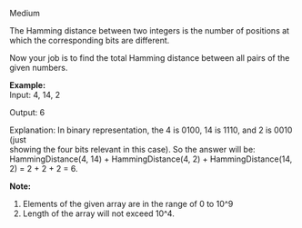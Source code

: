 Medium

The Hamming distance between two integers is the number of positions at which the corresponding bits are different.

Now your job is to find the total Hamming distance between all pairs of the given numbers.

**Example:**  
Input: 4, 14, 2

Output: 6

Explanation: In binary representation, the 4 is 0100, 14 is 1110, and 2 is 0010 (just  
showing the four bits relevant in this case). So the answer will be:  
HammingDistance(4, 14) + HammingDistance(4, 2) + HammingDistance(14, 2) = 2 + 2 + 2 = 6.  

**Note:**  
1. Elements of the given array are in the range of 0 to 10^9  
2. Length of the array will not exceed 10^4.
